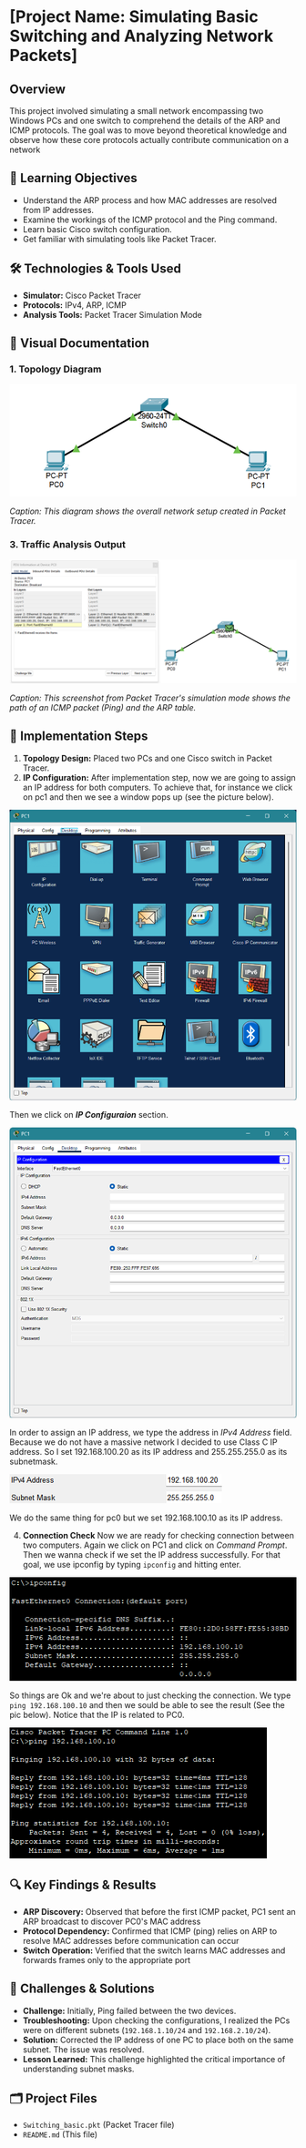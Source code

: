 # [Project Name: Simulating Basic Switching and Analyzing Network Packets]

## Overview
This project involved simulating a small network encompassing two Windows PCs and one switch to comprehend the details of the ARP and ICMP protocols. The goal was to move beyond theoretical knowledge and observe how these core protocols actually contribute communication on a network


## 🎯 Learning Objectives
- Understand the ARP process and how MAC addresses are resolved from IP addresses.
- Examine the workings of the ICMP protocol and the Ping command.
- Learn basic Cisco switch configuration.
- Get familiar with simulating tools like Packet Tracer.

## 🛠️ Technologies & Tools Used
- **Simulator:** Cisco Packet Tracer
- **Protocols:** IPv4, ARP, ICMP
- **Analysis Tools:** Packet Tracer Simulation Mode

## 📸 Visual Documentation

### 1. Topology Diagram
![Topology](Images/topology.png)

*Caption: This diagram shows the overall network setup created in Packet Tracer.*


### 3. Traffic Analysis Output
![Packet Tracer Simulation](Images/packet-tracer-simulation.png)

*Caption: This screenshot from Packet Tracer's simulation mode shows the path of an ICMP packet (Ping) and the ARP table.*


## 🚀 Implementation Steps
1.  **Topology Design:** Placed two PCs and one Cisco switch in Packet Tracer.
2.  **IP Configuration:** 
After implementation step, now we are going to assign an IP address for both computers.
To achieve that, for instance we click on pc1 and then we see a window pops up (see the picture below).


![Computer Applications](Images/Applications.png)


Then we click on ***IP Configuraion*** section.

![IP Configuration](Images/IP%20config.png)

In order to assign an IP address, we type the address in *IPv4 Address* field. Because we do not have a massive network I decided to use Class C IP address. So I set 192.168.100.20 as its IP address and 255.255.255.0 as its subnetmask.


![Ip set](Images/Ip%20set.png)


We do the same thing for pc0 but we set 192.168.100.10 as its IP address.


4. **Connection Check**
Now we are ready for checking connection between two computers.
Again we click on PC1 and click on *Command Prompt*. Then we wanna check if we set the IP address successfully. For that goal, we use ipconfig by typing `ipconfig` and hitting enter.


![Ipconfig](Images/ipconfig.png) 



So things are Ok and we're about to just checking the connection.
We type `ping 192.168.100.10` and then we sould be able to see the result (See the pic below). Notice that the IP is related to PC0.



![successful ping](Images/ping%202.png) 

## 🔍 Key Findings & Results

- **ARP Discovery:** Observed that before the first ICMP packet, PC1 sent an ARP broadcast to discover PC0's MAC address
- **Protocol Dependency:** Confirmed that ICMP (ping) relies on ARP to resolve MAC addresses before communication can occur
- **Switch Operation:** Verified that the switch learns MAC addresses and forwards frames only to the appropriate port


## 🚧 Challenges & Solutions
- **Challenge:** Initially, Ping failed between the two devices.
- **Troubleshooting:** Upon checking the configurations, I realized the PCs were on different subnets (`192.168.1.10/24` and `192.168.2.10/24`).
- **Solution:** Corrected the IP address of one PC to place both on the same subnet. The issue was resolved.
- **Lesson Learned:** This challenge highlighted the critical importance of understanding subnet masks.

## 🗂️ Project Files
- `Switching_basic.pkt` (Packet Tracer file)
- `README.md` (This file)
